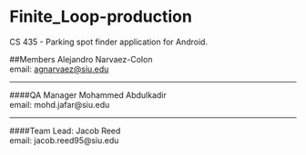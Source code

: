 # Finite_Loop-production
CS 435 - Parking spot finder application for Android.

##Members 
Alejandro Narvaez-Colon<br>
email: agnarvaez@siu.edu<br>
<hr>
####QA Manager
Mohammed Abdulkadir <br> 
email: mohd.jafar@siu.edu
<hr>
####Team Lead: 
Jacob Reed<br>
email: jacob.reed95@siu.edu

